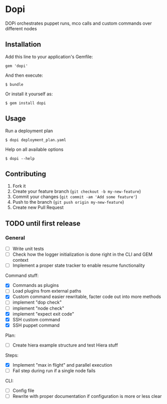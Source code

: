 # Dopi

DOPi orchestrates puppet runs, mco calls and custom commands over different nodes

## Installation

Add this line to your application's Gemfile:

    gem 'dopi'

And then execute:

    $ bundle

Or install it yourself as:

    $ gem install dopi

## Usage

Run a deployment plan

    $ dopi deployment_plan.yaml

Help on all available options

    $ dopi --help

## Contributing

1. Fork it
2. Create your feature branch (`git checkout -b my-new-feature`)
3. Commit your changes (`git commit -am 'Add some feature'`)
4. Push to the branch (`git push origin my-new-feature`)
5. Create new Pull Request

## TODO until first release

### General
- [ ] Write unit tests
- [ ] Check how the logger initialization is done right in the CLI and GEM context
- [ ] Implement a proper state tracker to enable resume functionality

Command stuff:
- [x] Commands as plugins
- [ ] Load plugins from external paths
- [x] Custom command easier rewritable, facter code out into more methods
- [ ] implement "dop check"
- [ ] implement "node check"
- [x] implement "expect exit code"
- [x] SSH custom command
- [x] SSH puppet command

Plan:
- [ ] Create hiera example structure and test Hiera stuff

Steps:
- [x] Implement "max in flight" and parallel execution
- [ ] Fail step during run if a single node fails

CLI:
- [ ] Config file
- [ ] Rewrite with proper documentation if configuration is more or less clear
